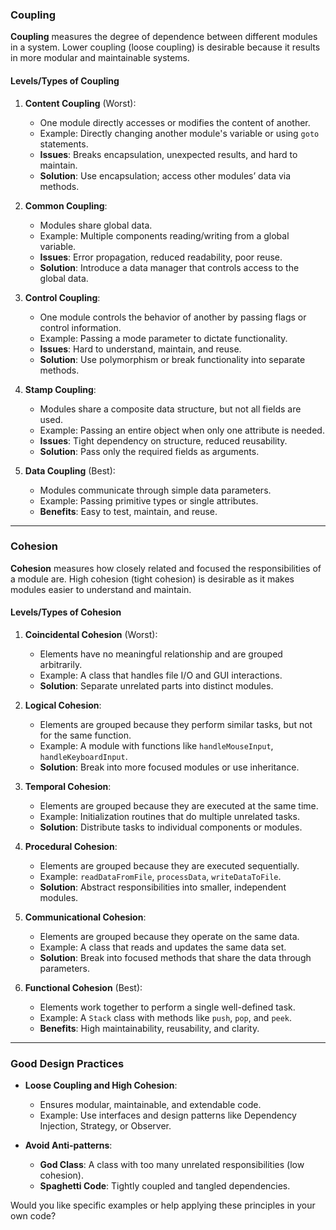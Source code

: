 ### **Coupling**
**Coupling** measures the degree of dependence between different modules in a system. Lower coupling (loose coupling) is desirable because it results in more modular and maintainable systems.

#### **Levels/Types of Coupling**
1. **Content Coupling** (Worst):
   - One module directly accesses or modifies the content of another.
   - Example: Directly changing another module's variable or using `goto` statements.
   - **Issues**: Breaks encapsulation, unexpected results, and hard to maintain.
   - **Solution**: Use encapsulation; access other modules’ data via methods.

2. **Common Coupling**:
   - Modules share global data.
   - Example: Multiple components reading/writing from a global variable.
   - **Issues**: Error propagation, reduced readability, poor reuse.
   - **Solution**: Introduce a data manager that controls access to the global data.

3. **Control Coupling**:
   - One module controls the behavior of another by passing flags or control information.
   - Example: Passing a mode parameter to dictate functionality.
   - **Issues**: Hard to understand, maintain, and reuse.
   - **Solution**: Use polymorphism or break functionality into separate methods.

4. **Stamp Coupling**:
   - Modules share a composite data structure, but not all fields are used.
   - Example: Passing an entire object when only one attribute is needed.
   - **Issues**: Tight dependency on structure, reduced reusability.
   - **Solution**: Pass only the required fields as arguments.

5. **Data Coupling** (Best):
   - Modules communicate through simple data parameters.
   - Example: Passing primitive types or single attributes.
   - **Benefits**: Easy to test, maintain, and reuse.

---

### **Cohesion**
**Cohesion** measures how closely related and focused the responsibilities of a module are. High cohesion (tight cohesion) is desirable as it makes modules easier to understand and maintain.

#### **Levels/Types of Cohesion**
1. **Coincidental Cohesion** (Worst):
   - Elements have no meaningful relationship and are grouped arbitrarily.
   - Example: A class that handles file I/O and GUI interactions.
   - **Solution**: Separate unrelated parts into distinct modules.

2. **Logical Cohesion**:
   - Elements are grouped because they perform similar tasks, but not for the same function.
   - Example: A module with functions like `handleMouseInput`, `handleKeyboardInput`.
   - **Solution**: Break into more focused modules or use inheritance.

3. **Temporal Cohesion**:
   - Elements are grouped because they are executed at the same time.
   - Example: Initialization routines that do multiple unrelated tasks.
   - **Solution**: Distribute tasks to individual components or modules.

4. **Procedural Cohesion**:
   - Elements are grouped because they are executed sequentially.
   - Example: `readDataFromFile`, `processData`, `writeDataToFile`.
   - **Solution**: Abstract responsibilities into smaller, independent modules.

5. **Communicational Cohesion**:
   - Elements are grouped because they operate on the same data.
   - Example: A class that reads and updates the same data set.
   - **Solution**: Break into focused methods that share the data through parameters.

6. **Functional Cohesion** (Best):
   - Elements work together to perform a single well-defined task.
   - Example: A `Stack` class with methods like `push`, `pop`, and `peek`.
   - **Benefits**: High maintainability, reusability, and clarity.

---

### **Good Design Practices**
- **Loose Coupling and High Cohesion**:
   - Ensures modular, maintainable, and extendable code.
   - Example: Use interfaces and design patterns like Dependency Injection, Strategy, or Observer.

- **Avoid Anti-patterns**:
   - **God Class**: A class with too many unrelated responsibilities (low cohesion).
   - **Spaghetti Code**: Tightly coupled and tangled dependencies.

Would you like specific examples or help applying these principles in your own code?